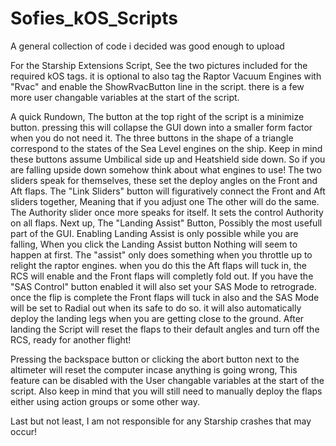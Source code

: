 # Sofies_kOS_Scripts
A general collection of code i decided was good enough to upload

For the Starship Extensions Script, See the two pictures included for the required kOS tags.
it is optional to also tag the Raptor Vacuum Engines with "Rvac" and enable the ShowRvacButton line in the script.
there is a few more user changable variables at the start of the script.

A quick Rundown, The button at the top right of the script is a minimize button. pressing this will collapse the GUI down into a smaller form factor when you do not need it.
The three buttons in the shape of a triangle correspond to the states of the Sea Level engines on the ship. Keep in mind these buttons assume Umbilical side up and Heatshield side down.
So if you are falling upside down somehow think about what engines to use!
The two sliders speak for themselves, these  set the deploy angles on the Front and Aft flaps.
The "Link Sliders" button will figuratively connect the Front and Aft sliders together, Meaning that if you adjust one The other will do the same.
The Authority slider once more speaks for itself. It sets the control Authority on all flaps.
Next up, The "Landing Assist" Button, Possibly the most usefull part of the GUI.
Enabling Landing Assist is only possible while you are falling, When you click the Landing Assist button Nothing will seem to happen at first.
The "assist" only does something when you throttle up to relight the raptor engines. when you do this the Aft flaps will tuck in, the RCS will enable and the Front flaps will completly fold out.
If you have the "SAS Control" button enabled it will also set your SAS Mode to retrograde.
once the flip is complete the Front flaps will tuck in also and the SAS Mode will be set to Radial out when its safe to do so.
it will also automatically deploy the landing legs when you are getting close to the ground.
After landing the Script will reset the flaps to their default angles and turn off the RCS, ready for another flight!

Pressing the backspace button or clicking the abort button next to the altimeter will reset the computer incase anything is going wrong,
This feature can be disabled with the User changable variables at the start of the script.
Also keep in mind that you will still need to manually deploy the flaps either using action groups or some other way.

Last but not least, I am not responsible for any Starship crashes that may occur!
